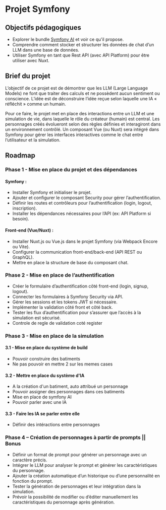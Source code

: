 # Projet Symfony

## Objectifs pédagogiques

* Explorer le bundle [Symfony AI](https://github.com/symfony/ai) et voir ce qu'il propose.
* Comprendre comment stocker et structurer les données de chat d’un LLM dans une base de données.
* Utiliser Symfony en tant que Rest API (avec API Platform) pour être utiliser avec Nuxt.

## Brief du projet

L’objectif de ce projet est de démontrer que les LLM (Large Language Models) ne font que traiter des calculs et ne possèdent aucun sentiment ou conscience. 
L’idée est de déconstruire l’idée reçue selon laquelle une IA « réfléchit » comme un humain.

Pour ce faire, le projet met en place des interactions entre un LLM et une simulation de vie, dans laquelle le rôle du créateur (humain) est central. 
Les personnages créés évolueront selon des règles définies et interagiront dans un environnement contrôlé.
Un composant Vue (ou Nuxt) sera intégré dans Symfony pour gérer les interfaces interactives comme le chat entre l’utilisateur et la simulation.

## Roadmap

### Phase 1 - Mise en place du projet et des dépendances

#### Symfony :
* Installer Symfony et initialiser le projet.
* Ajouter et configurer le composant Security pour gérer l’authentification.
* Définir les routes et contrôleurs pour l’authentification (login, logout, inscription).
* Installer les dépendances nécessaires pour l’API (ex: API Platform si besoin).

#### Front-end (Vue/Nuxt) :
* Installer Nuxt.js ou Vue.js dans le projet Symfony (via Webpack Encore ou Vite).
* Configurer la communication front-end/back-end (API REST ou GraphQL).
* Mettre en place la structure de base du composant chat.

### Phase 2 - Mise en place de l’authentification
* Créer le formulaire d’authentification côté front-end (login, signup, logout).
* Connecter les formulaires à Symfony Security via API.
* Gérer les sessions et les tokens JWT si nécessaire.
* Implémenter la validation côté front et côté back.
* Tester les flux d’authentification pour s’assurer que l’accès à la simulation est sécurisé.
* Controle de regle de validation coté register

### Phase 3 - Mise en place de la simulation

#### 3.1 - Mise en place du système de build
* Pouvoir construire des batiments
* Ne pas pouvoir en mettre 2 sur les memes cases

#### 3.2 - Mettre en place du système d'IA
* A la création d'un batiment, auto attribué un personnage
* Pouvoir assigner des personnages dans ces batiments
* Mise en place de symfony AI
* Pouvoir parler avec une IA

#### 3.3 - Faire les IA se parler entre elle
* Définir des intéractions entre personnages

### Phase 4 – Création de personnages à partir de prompts || Bonus

* Définir un format de prompt pour générer un personnage avec un caractère précis.
* Intégrer le LLM pour analyser le prompt et générer les caractéristiques du personnage.
* Ajouter la création automatique d’un historique ou d’une personnalité en fonction du prompt.
* Tester la génération de personnages et leur intégration dans la simulation.
* Prévoir la possibilité de modifier ou d’éditer manuellement les caractéristiques du personnage après génération.

